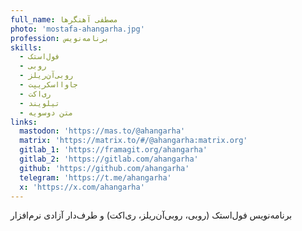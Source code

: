 ```yaml
---
full_name: مصطفی آهنگرها
photo: 'mostafa-ahangarha.jpg'
profession: برنامه‌نویس
skills:
  - فول‌استک
  - روبی
  - روبی‌آن‌ریلز
  - جاوااسکریپت
  - ری‌اکت
  - تیلویند
  - متن دوسویه
links:
  mastodon: 'https://mas.to/@ahangarha'
  matrix: 'https://matrix.to/#/@ahangarha:matrix.org'
  gitlab_1: 'https://framagit.org/ahangarha'
  gitlab_2: 'https://gitlab.com/ahangarha'
  github: 'https://github.com/ahangarha'
  telegram: 'https://t.me/ahangarha'
  x: 'https://x.com/ahangarha'
---
```


برنامه‌نویس فول‌استک (روبی، روبی‌آن‌ریلز، ری‌اکت) و طرف‌دار آزادی نرم‌افزار
